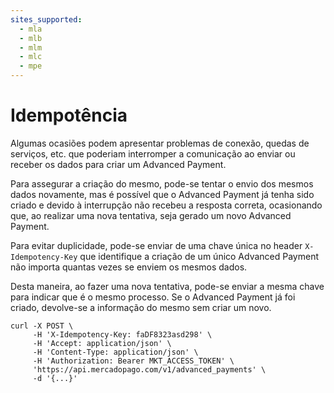 ```yaml
---
sites_supported:
  - mla
  - mlb
  - mlm
  - mlc
  - mpe
---
```


# Idempotência

Algumas ocasiões podem apresentar problemas de conexão, quedas de serviços, etc. que poderiam interromper a comunicação ao enviar ou receber os dados para criar um Advanced Payment.

Para assegurar a criação do mesmo, pode-se tentar o envio dos mesmos dados novamente, mas é possível que o Advanced Payment já tenha sido criado e devido à interrupção não recebeu a resposta correta, ocasionando que, ao realizar uma nova tentativa, seja gerado um novo Advanced Payment.

Para evitar duplicidade, pode-se enviar de uma chave única no header `X-Idempotency-Key` que identifique a criação de um único Advanced Payment não importa quantas vezes se enviem os mesmos dados.

Desta maneira, ao fazer uma nova tentativa, pode-se enviar a mesma chave para indicar que é o mesmo processo. Se o Advanced Payment já foi criado, devolve-se a informação do mesmo sem criar um novo.

```curl
curl -X POST \
     -H 'X-Idempotency-Key: faDF8323asd298' \
     -H 'Accept: application/json' \
     -H 'Content-Type: application/json' \
     -H 'Authorization: Bearer MKT_ACCESS_TOKEN' \
     'https://api.mercadopago.com/v1/advanced_payments' \
     -d '{...}'
```
